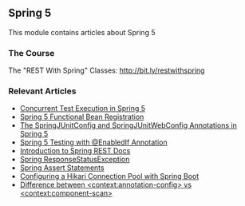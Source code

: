 ## Spring 5

This module contains articles about Spring 5

### The Course
The "REST With Spring" Classes: http://bit.ly/restwithspring

### Relevant Articles

- [Concurrent Test Execution in Spring 5](https://www.baeldung.com/spring-5-concurrent-tests)
- [Spring 5 Functional Bean Registration](https://www.baeldung.com/spring-5-functional-beans)
- [The SpringJUnitConfig and SpringJUnitWebConfig Annotations in Spring 5](https://www.baeldung.com/spring-5-junit-config)
- [Spring 5 Testing with @EnabledIf Annotation](https://www.baeldung.com/spring-5-enabledIf)
- [Introduction to Spring REST Docs](https://www.baeldung.com/spring-rest-docs)
- [Spring ResponseStatusException](https://www.baeldung.com/spring-response-status-exception)
- [Spring Assert Statements](https://www.baeldung.com/spring-assert)
- [Configuring a Hikari Connection Pool with Spring Boot](https://www.baeldung.com/spring-boot-hikari)
- [Difference between \<context:annotation-config> vs \<context:component-scan>](https://www.baeldung.com/spring-contextannotation-contextcomponentscan)
